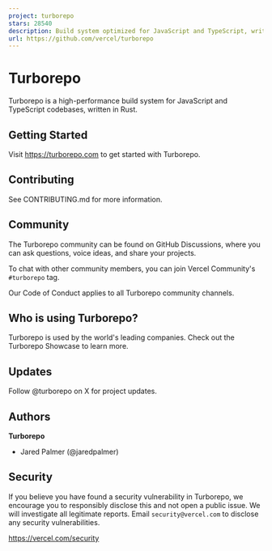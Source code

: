 ```yaml
---
project: turborepo
stars: 28540
description: Build system optimized for JavaScript and TypeScript, written in Rust
url: https://github.com/vercel/turborepo
---
```


Turborepo
=========

Turborepo is a high-performance build system for JavaScript and TypeScript codebases, written in Rust.

Getting Started
---------------

Visit https://turborepo.com to get started with Turborepo.

Contributing
------------

See CONTRIBUTING.md for more information.

Community
---------

The Turborepo community can be found on GitHub Discussions, where you can ask questions, voice ideas, and share your projects.

To chat with other community members, you can join Vercel Community's `#turborepo` tag.

Our Code of Conduct applies to all Turborepo community channels.

Who is using Turborepo?
-----------------------

Turborepo is used by the world's leading companies. Check out the Turborepo Showcase to learn more.

Updates
-------

Follow @turborepo on X for project updates.

Authors
-------

**Turborepo**

-   Jared Palmer (@jaredpalmer)

Security
--------

If you believe you have found a security vulnerability in Turborepo, we encourage you to responsibly disclose this and not open a public issue. We will investigate all legitimate reports. Email `security@vercel.com` to disclose any security vulnerabilities.

https://vercel.com/security
